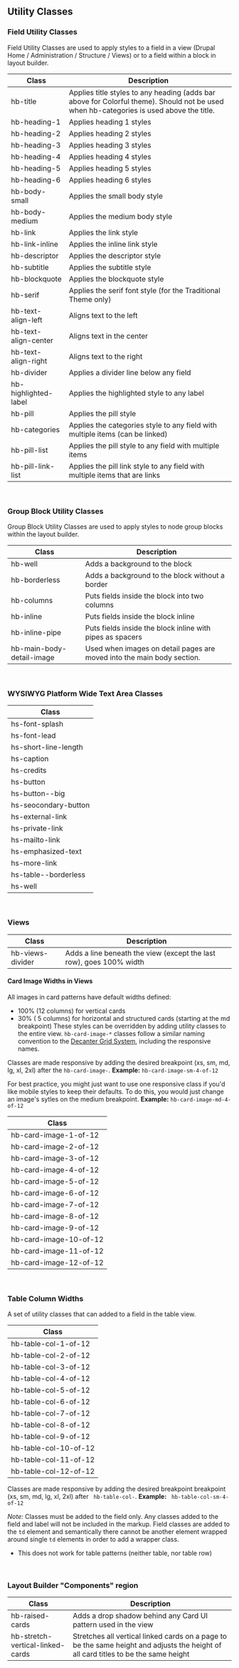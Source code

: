 ## Utility Classes

### Field Utility Classes
Field Utility Classes are used to apply styles to a field in a view (Drupal Home / Administration / Structure / Views) or to a field within a block in layout builder.

| Class                | Description         |
|----------------------|---------------------|
| hb-title             | Applies title styles to any heading (adds bar above for Colorful theme). Should not be used when hb-categories is used above the title. |
| hb-heading-1         | Applies heading 1 styles |
| hb-heading-2         | Applies heading 2 styles |
| hb-heading-3         | Applies heading 3 styles |
| hb-heading-4         | Applies heading 4 styles |
| hb-heading-5         | Applies heading 5 styles |
| hb-heading-6         | Applies heading 6 styles |
| hb-body-small        | Applies the small body style |
| hb-body-medium       | Applies the medium body style |
| hb-link              | Applies the link style |
| hb-link-inline       | Applies the inline link style |
| hb-descriptor        | Applies the descriptor style |
| hb-subtitle          | Applies the subtitle style |
| hb-blockquote        | Applies the blockquote style |
| hb-serif             | Applies the serif font style (for the Traditional Theme only)|
| hb-text-align-left   | Aligns text to the left |
| hb-text-align-center | Aligns text in the center |
| hb-text-align-right  | Aligns text to the right |
| hb-divider           | Applies a divider line below any field |
| hb-highlighted-label | Applies the highlighted style to any label |
| hb-pill              | Applies the pill style |
| hb-categories        | Applies the categories style to any field with multiple items (can be linked) |
| hb-pill-list         | Applies the pill style to any field with multiple items |
| hb-pill-link-list    | Applies the pill link style to any field with multiple items that are links |
<br>

### Group Block Utility Classes
Group Block Utility Classes are used to apply styles to node group blocks within the layout builder.

| Class                     | Description                    |
|---------------------------|--------------------------------|
| hb-well                   | Adds a background to the block |
| hb-borderless             | Adds a background to the block without a border |
| hb-columns                | Puts fields inside the block into two columns |
| hb-inline                 | Puts fields inside the block inline |
| hb-inline-pipe            | Puts fields inside the block inline with pipes as spacers |
| hb-main-body-detail-image | Used when images on detail pages are moved into the main body section. |
<br>

### WYSIWYG Platform Wide Text Area Classes
| Class |
|-------|
| hs-font-splash |
| hs-font-lead |
| hs-short-line-length |
| hs-caption |
| hs-credits |
| hs-button |
| hs-button--big |
| hs-seocondary-button |
| hs-external-link |
| hs-private-link |
| hs-mailto-link |
| hs-emphasized-text |
| hs-more-link |
| hs-table--borderless |
| hs-well |
<br>


### Views
| Class     | Description                                                                |
|-----------|----------------------------------------------------------------------------|
| hb-views-divider | Adds a line beneath the view (except the last row), goes 100% width |

#### Card Image Widths in Views
All images in card patterns have default widths defined:
* 100% (12 columns) for vertical cards
* 30% ( 5 columns) for horizontal and structured cards (starting at the md breakpoint)
These styles can be overridden by adding utility classes to the entire view. `hb-card-image-*` classes follow a similar naming convention to the [Decanter Grid System](https://decanter.stanford.edu/page/layouts-grid-system/), including the responsive names.

Classes are made responsive by adding the desired breakpoint (xs, sm, md, lg, xl, 2xl) after the `hb-card-image-`. **Example:** `hb-card-image-sm-4-of-12`

For best practice, you might just want to use one responsive class if you'd like mobile styles to keep their defaults. To do this, you would just change an image's sytles on the medium breakpoint. **Example:** `hb-card-image-md-4-of-12`

| Class                 |
|-----------------------|
| hb-card-image-1-of-12 |
| hb-card-image-2-of-12 |
| hb-card-image-3-of-12 |
| hb-card-image-4-of-12 |
| hb-card-image-5-of-12 |
| hb-card-image-6-of-12 |
| hb-card-image-7-of-12 |
| hb-card-image-8-of-12 |
| hb-card-image-9-of-12 |
| hb-card-image-10-of-12 |
| hb-card-image-11-of-12 |
| hb-card-image-12-of-12 |
<br>

### Table Column Widths
A set of utility classes that can added to a field in the table view.

| Class                |
|----------------------|
| hb-table-col-1-of-12 |
| hb-table-col-2-of-12 |
| hb-table-col-3-of-12 |
| hb-table-col-4-of-12 |
| hb-table-col-5-of-12 |
| hb-table-col-6-of-12 |
| hb-table-col-7-of-12 |
| hb-table-col-8-of-12 |
| hb-table-col-9-of-12 |
| hb-table-col-10-of-12 |
| hb-table-col-11-of-12 |
| hb-table-col-12-of-12 |

Classes are made responsive by adding the desired breakpoint breakpoint (xs, sm, md, lg, xl, 2xl) after ` hb-table-col-`. **Example:** ` hb-table-col-sm-4-of-12`

_Note:_ Classes must be added to the field only. Any classes added to the field and label will not be included in the markup. Field classes are added to the `td` element and semantically there cannot be another element wrapped around single `td` elements in order to add a wrapper class.

* This does not work for table patterns (neither table, nor table row)
<br>

### Layout Builder "Components" region
| Class                            | Description                                                                           |
|----------------------------------|---------------------------------------------------------------------------------------|
| hb-raised-cards                  | Adds a drop shadow behind any Card UI pattern used in the view |
| hb-stretch-vertical-linked-cards | Stretches all vertical linked cards on a page to be the same height and adjusts the height of all card titles to be the same height |
